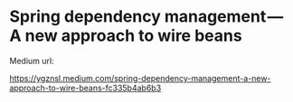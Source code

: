 
# Spring dependency management — A new approach to wire beans



Medium url:

https://ygznsl.medium.com/spring-dependency-management-a-new-approach-to-wire-beans-fc335b4ab6b3